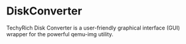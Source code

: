 # DiskConverter
TechyRich Disk Converter is a user-friendly graphical interface (GUI) wrapper for the powerful qemu-img utility.
